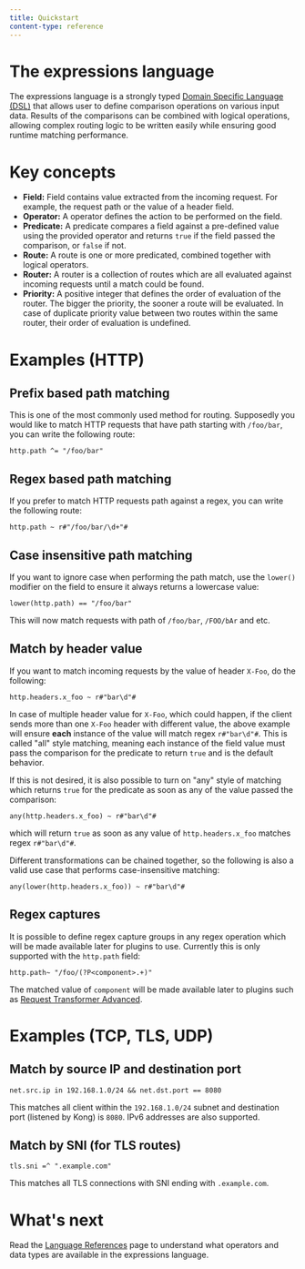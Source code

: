 ```yaml
---
title: Quickstart
content-type: reference
---
```


# The expressions language

The expressions language is a strongly typed [Domain Specific Language (DSL)](https://en.wikipedia.org/wiki/Domain-specific_language)
that allows user to define comparison operations on various input data.
Results of the comparisons can be combined with logical operations, allowing
complex routing logic to be written easily while ensuring good runtime
matching performance.

# Key concepts

* **Field:** Field contains value extracted from the incoming request. For example, the request path or the value of a header field.
* **Operator:** A operator defines the action to be performed on the field.
* **Predicate:** A predicate compares a field against a pre-defined value using the provided operator and
  returns `true` if the field passed the comparison, or `false` if not.
* **Route:** A route is one or more predicated, combined together with logical operators.
* **Router:** A router is a collection of routes which are all evaluated against incoming
  requests until a match could be found.
* **Priority:** A positive integer that defines the order of evaluation of the router.
  The bigger the priority, the sooner a route will be evaluated. In case of duplicate
  priority value between two routes within the same router, their order of evaluation is undefined.

# Examples (HTTP)
## Prefix based path matching

This is one of the most commonly used method for routing. Supposedly you would like
to match HTTP requests that have path starting with `/foo/bar`, you can write the following route:

```
http.path ^= "/foo/bar"
```

## Regex based path matching

If you prefer to match HTTP requests path against a regex, you can write the following route:

```
http.path ~ r#"/foo/bar/\d+"#
```

## Case insensitive path matching

If you want to ignore case when performing the path match, use the `lower()` modifier on the field
to ensure it always returns a lowercase value:

```
lower(http.path) == "/foo/bar"
```

This will now match requests with path of `/foo/bar`, `/FOO/bAr` and etc.

## Match by header value

If you want to match incoming requests by the value of header `X-Foo`, do the following:

```
http.headers.x_foo ~ r#"bar\d"#
```

In case of multiple header value for `X-Foo`, which could happen, if the client sends more than
one `X-Foo` header with different value, the above example will ensure **each** instance of the
value will match regex `r#"bar\d"#`. This is called "all" style matching, meaning each instance
of the field value must pass the comparison for the predicate to return `true` and is the
default behavior.

If this is not desired, it is also possible to turn on "any" style of matching which returns
`true` for the predicate as soon as any of the value passed the comparison:

```
any(http.headers.x_foo) ~ r#"bar\d"#
```

which will return `true` as soon as any value of `http.headers.x_foo` matches regex `r#"bar\d"#`.

Different transformations can be chained together, so the following is also a valid use case
that performs case-insensitive matching:

```
any(lower(http.headers.x_foo)) ~ r#"bar\d"#
```

## Regex captures

It is possible to define regex capture groups in any regex operation which will be made available
later for plugins to use. Currently this is only supported with the `http.path` field:

```
http.path~ "/foo/(?P<component>.+)"
```

The matched value of `component` will be made available later to plugins such as
[Request Transformer Advanced](/hub/kong-inc/request-transformer-advanced/how-to/templates/).

# Examples (TCP, TLS, UDP)

## Match by source IP and destination port

```
net.src.ip in 192.168.1.0/24 && net.dst.port == 8080
```

This matches all client within the `192.168.1.0/24` subnet and destination port (listened by Kong)
is `8080`. IPv6 addresses are also supported.

## Match by SNI (for TLS routes)

```
tls.sni =^ ".example.com"
```

This matches all TLS connections with SNI ending with `.example.com`.

# What's next

Read the [Language References](/gateway/reference/expressions-language/language-references) page
to understand what operators and data types are available in the expressions language.
